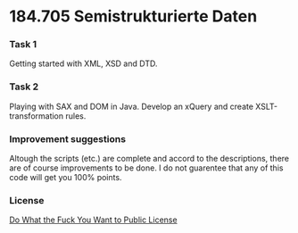 # 184.705 Semistrukturierte Daten

### Task 1

Getting started with XML, XSD and DTD.

### Task 2

Playing with SAX and DOM in Java. Develop an xQuery and create XSLT-transformation rules.

### Improvement suggestions

Altough the scripts (etc.) are complete and accord to the descriptions, there are of course improvements to be done. I do not guarentee that any of this code will get you 100% points.

### License

[Do What the Fuck You Want to Public License](http://www.wtfpl.net/)
